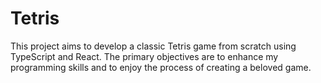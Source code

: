# Tetris

This project aims to develop a classic Tetris game from scratch using TypeScript and React. The primary objectives are to enhance my programming skills and to enjoy the process of creating a beloved game.
